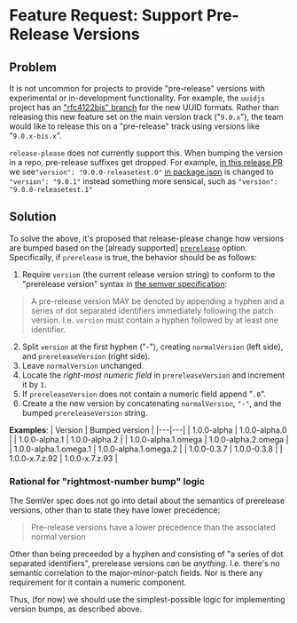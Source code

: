 # Feature Request: Support Pre-Release Versions

## Problem

It is not uncommon for projects to provide "pre-release" versions with experimental or in-development functionality.  For example, the `uuidjs` project has an ["rfc4122bis" branch](https://github.com/uuidjs/uuid/pull/681) for the new UUID formats.  Rather than releasing this new feature set on the main version track ("`9.0.x`"), the team would like to release this on a "pre-release" track using versions like "`9.0.x-bis.x`".

`release-please` does not currently support this.  When bumping the version in a repo, pre-release suffixes get dropped. For example, [in this release PR](https://github.com/uuidjs/uuid/pull/731) we see`"version": "9.0.0-releasetest.0"` [in package.json](https://github.com/uuidjs/uuid/pull/731/files#diff-7ae45ad102eab3b6d7e7896acd08c427a9b25b346470d7bc6507b6481575d519R3) is changed to  `"version": "9.0.1"` instead something more sensical, such as `"version": "9.0.0-releasetest.1"`

## Solution

To solve the above, it's proposed that release-please change how versions are bumped based on the [already supported] [`prerelease`](https://github.com/google-github-actions/release-please-action#configuration) option.  Specifically, if `prerelease` is true, the behavior should be as follows:

1. Require `version` (the current release version string) to conform to the "prerelease version" syntax in  [the semver specification](https://semver.org/#spec-item-9):
>  A pre-release version MAY be denoted by appending a hyphen and a series of dot separated identifiers immediately following the patch version.
I.e. `version` must contain a hyphen followed by at least one identifier.
2. Split `version` at the first hyphen ("-"), creating `normalVersion` (left side), and `prereleaseVersion` (right side).
2. Leave `normalVersion` unchanged.
3. Locate the _right-most numeric field_ in  `prereleaseVersion` and increment it by `1`.
4. If `prereleaseVersion` does not contain a numeric field append "`.0`".
5. Create a the new version by concatenating `normalVersion`, `"-"`, and the bumped `prereleaseVersion` string.

**Examples**:
| Version | Bumped version |
|---|---|
| 1.0.0-alpha | 1.0.0-alpha.0 |
| 1.0.0-alpha.1 | 1.0.0-alpha.2 |
| 1.0.0-alpha.1.omega | 1.0.0-alpha.2.omega |
| 1.0.0-alpha.1.omega.1 | 1.0.0-alpha.1.omega.2 |
| 1.0.0-0.3.7 | 1.0.0-0.3.8 |
| 1.0.0-x.7.z.92 | 1.0.0-x.7.z.93 |

### Rational for "rightmost-number bump" logic

The SemVer spec does not go into detail about the semantics of prerelease versions, other than to state they have lower precedence:

> Pre-release versions have a lower precedence than the associated normal version

Other than being preceeded by a hyphen and consisting of "a series of dot separated identifiers", prerelease versions can be *anything*.  I.e. there's no semantic correlation to the major-minor-patch fields.  Nor is there any requirement for it contain a numeric component.

Thus, (for now) we should use the simplest-possible logic for implementing version bumps, as described above.